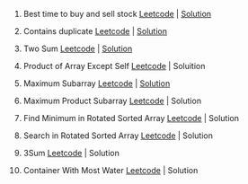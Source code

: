 1. Best time to buy and sell stock [Leetcode](https://leetcode.com/problems/best-time-to-buy-and-sell-stock) | [Solution](https://github.com/delawere/top-75-leetcode-questions/blob/main/questions/best-time-to-buy-and-sell-stock.js)

2. Contains duplicate [Leetcode](https://leetcode.com/problems/contains-duplicate) | [Solution](https://github.com/delawere/top-75-leetcode-questions/blob/main/questions/contains-duplicate.js)

3. Two Sum [Leetcode](https://leetcode.com/problems/two-sum/) | [Solution](https://github.com/delawere/top-75-leetcode-questions/blob/main/questions/two-sum.js)

4. Product of Array Except Self [Leetcode](https://leetcode.com/problems/product-of-array-except-self/) | Soluition

5. Maximum Subarray [Leetcode](https://leetcode.com/problems/maximum-subarray/) | [Solution](https://github.com/delawere/top-75-leetcode-questions/blob/main/questions/maximum-subarray.js)

6. Maximum Product Subarray [Leetcode]([https://leetcode.com/problems/maximum-product-subarray/) | Solution

7. Find Minimum in Rotated Sorted Array [Leetcode](https://leetcode.com/problems/find-minimum-in-rotated-sorted-array/) | Solution

8. Search in Rotated Sorted Array [Leetcode](https://leetcode.com/problems/search-in-rotated-sorted-array/) | Solution

9. 3Sum [Leetcode](https://leetcode.com/problems/3sum/) | Solution

10. Container With Most Water [Leetcode](https://leetcode.com/problems/container-with-most-water/) | Solution
